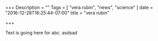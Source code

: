 +++
Description = ""
Tags = [
  "vera rubin",
  "news",
  "science"
]
date = "2016-12-28T16:25:44-07:00"
title = "vera rubin"

+++

Text is going here for abc.
asdsad

